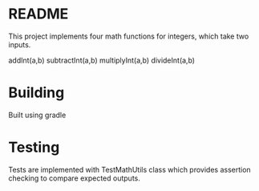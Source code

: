 # README
This project implements four math functions for integers,
which take two inputs. 

addInt(a,b)
subtractInt(a,b)
multiplyInt(a,b)
divideInt(a,b)

# Building
Built using gradle

# Testing
Tests are implemented with TestMathUtils class which provides
 assertion checking to compare expected outputs.
